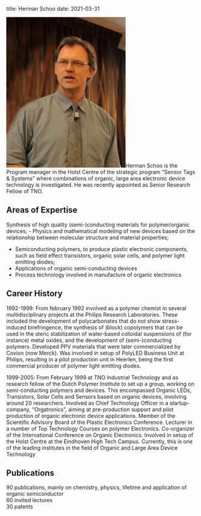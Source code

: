 title: Herman Schoo
date: 2021-03-31

![Schoo](/images/Herman_Schoo.jpg)Herman Schoo is the Program manager in the Holst Centre of the strategic program “Sensor Tags & Systems” where combinations of organic, large area electronic device technology is investigated.
He was recently appointed as Senior Research Fellow of TNO.  

##  Areas of Expertise

Synthesis of high quality (semi-)conducting materials for polymer/organic devices;
	-	Physics and mathematical modeling of new devices based on the relationship between molecular structure and material properties; 
-	Semiconducting polymers, to produce plastic electronic components, such as field effect transistors, organic solar cells, and polymer light emitting diodes;
- Applications of organic semi-conducting devices
- Process technology involved in manufacture of organic electronics
  
##  Career History

1992-1999:         	From february 1992 involved as a polymer chemist in several multidisciplinary projects at the Philips Research Laboratories. 
	These included the development of polycarbonates that do not show stress-induced birefringence, the synthesis of (block) copolymers that can be used in the steric stabilization of water-based colloidal suspensions of (for instance) metal oxides, and the development of (semi-)conducting polymers. Developed PPV materials that were later commercialized by Covion (now Merck). Was involved in setup of PolyLED Business Unit at Philips, resulting in a pilot production unit in Heerlen, being the first commercial producer of polymer light emitting diodes. 

1999-2005:      	From February 1999 at TNO Industrial Technology and as research fellow of the Dutch Polymer Institute to set up a group, working on semi-conducting polymers and devices. This encompassed Organic LEDs, Transistors, Solar Cells and Sensors based on organic devices, involving around 20 researchers. Involved as Chief Technology Officer in a startup-company, “Orgatronics”, aiming at pre-production support and pilot production of organic electronic device applications. Member of the Scientific Advisory Board of  the Plastic Electronics Conference. Lecturer in a number of Top Technology Courses on polymer Electronics. Co-organizer of the International Conference on Organic Electronics. Involved in setup of the Holst Centre at the Eindhoven High Tech Campus. Currently, this is one of the leading institutes in the field of Organic and Large Area Device Technology

##  Publications

90 publications, mainly on chemistry, physics, lifetime and application of organic semiconductor  
60 invited lectures  
30 patents 